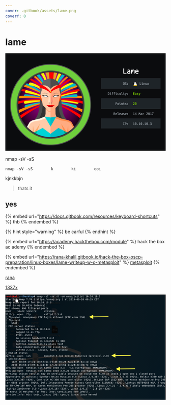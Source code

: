 ```yaml
---
cover: .gitbook/assets/lame.png
coverY: 0
---
```


# lame

![](.gitbook/assets/lame.png)

nmap -sV -sS

```
nmap -sV -sS        k        ki        ooi     
```

kjnkkbjn

> thats it

## yes

{% embed url="https://docs.gitbook.com/resources/keyboard-shortcuts" %}
thb
{% endembed %}

{% hint style="warning" %}
be carful
{% endhint %}

{% embed url="https://academy.hackthebox.com/module" %}
hack the box ac ademy
{% endembed %}

{% embed url="https://rana-khalil.gitbook.io/hack-the-box-oscp-preparation/linux-boxes/lame-writeup-w-o-metasploit" %}
[metasploit](https://rana-khalil.gitbook.io/hack-the-box-oscp-preparation/linux-boxes/lame-writeup-w-o-metasploit)
{% endembed %}

[rana](https://rana-khalil.gitbook.io/hack-the-box-oscp-preparation/linux-boxes/lame-writeup-w-o-metasploit)

[1337x](https://www.1377x.to)

![](.gitbook/assets/image.png)
